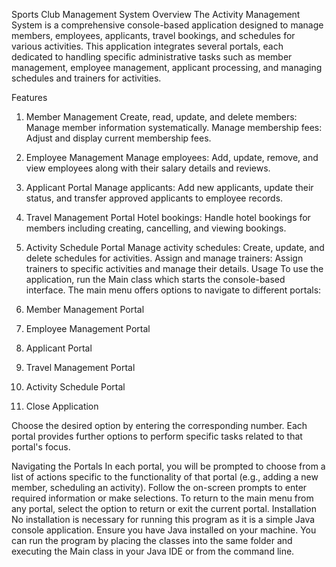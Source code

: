 Sports Club Management System
Overview
The Activity Management System is a comprehensive console-based application designed to manage members, employees, applicants, travel bookings, and schedules for various activities. 
This application integrates several portals, each dedicated to handling specific administrative tasks such as member management, employee management, applicant processing, and managing schedules and trainers for activities.

Features
1. Member Management
Create, read, update, and delete members: Manage member information systematically.
Manage membership fees: Adjust and display current membership fees.
2. Employee Management
Manage employees: Add, update, remove, and view employees along with their salary details and reviews.
3. Applicant Portal
Manage applicants: Add new applicants, update their status, and transfer approved applicants to employee records.
4. Travel Management Portal
Hotel bookings: Handle hotel bookings for members including creating, cancelling, and viewing bookings.
5. Activity Schedule Portal
Manage activity schedules: Create, update, and delete schedules for activities.
Assign and manage trainers: Assign trainers to specific activities and manage their details.
Usage
To use the application, run the Main class which starts the console-based interface. The main menu offers options to navigate to different portals:

1. Member Management Portal
2. Employee Management Portal
3. Applicant Portal
4. Travel Management Portal
5. Activity Schedule Portal
6. Close Application

Choose the desired option by entering the corresponding number. Each portal provides further options to perform specific tasks related to that portal's focus.

Navigating the Portals
In each portal, you will be prompted to choose from a list of actions specific to the functionality of that portal (e.g., adding a new member, scheduling an activity).
Follow the on-screen prompts to enter required information or make selections.
To return to the main menu from any portal, select the option to return or exit the current portal.
Installation
No installation is necessary for running this program as it is a simple Java console application. Ensure you have Java installed on your machine. You can run the program by placing the classes into the same folder and 
executing the Main class in your Java IDE or from the command line.
